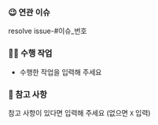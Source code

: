 ### 😉 연관 이슈
resolve issue-#이슈_번호

### 🧑‍💻 수행 작업
- 수행한 작업을 입력해 주세요

### 📢 참고 사항
참고 사항이 있다면 입력해 주세요 (없으면 `X` 입력)
